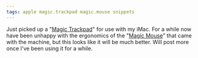 ```yaml
---
tags: apple magic.trackpad magic.mouse snippets
---
```


Just picked up a "[Magic Trackpad](http://www.apple.com/magictrackpad/)" for use with my iMac. For a while now have been unhappy with the ergonomics of the "[Magic Mouse](http://www.apple.com/magicmouse/)" that came with the machine, but this looks like it will be much better. Will post more once I've been using it for a while.
